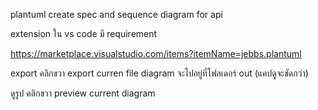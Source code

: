 plantuml create spec and sequence diagram for api

extension ใน vs code มี requirement

https://marketplace.visualstudio.com/items?itemName=jebbs.plantuml

export คลิกขวา export curren file diagram จะไปอยู่ที่โฟลเดอร์ out (แคปดูจะชัดกว่า)

ดูรูป คลิกขวา preview current diagram
